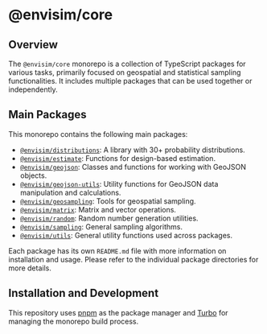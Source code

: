 # @envisim/core

## Overview

The `@envisim/core` monorepo is a collection of TypeScript packages for various tasks, primarily focused on geospatial and statistical sampling functionalities. It includes multiple packages that can be used together or independently.

## Main Packages

This monorepo contains the following main packages:

- [`@envisim/distributions`](./packages/envisim-distributions): A library with 30+ probability distributions.
- [`@envisim/estimate`](./packages/envisim-estimate): Functions for design-based estimation.
- [`@envisim/geojson`](./packages/envisim-geojson): Classes and functions for working with GeoJSON objects.
- [`@envisim/geojson-utils`](./packages/envisim-geojson-utils): Utility functions for GeoJSON data manipulation and calculations.
- [`@envisim/geosampling`](./packages/envisim-geosampling): Tools for geospatial sampling.
- [`@envisim/matrix`](./packages/envisim-matrix): Matrix and vector operations.
- [`@envisim/random`](./packages/envisim-random): Random number generation utilities.
- [`@envisim/sampling`](./packages/envisim-sampling): General sampling algorithms.
- [`@envisim/utils`](./packages/envisim-utils): General utility functions used across packages.

Each package has its own `README.md` file with more information on installation and usage. Please refer to the individual package directories for more details.

## Installation and Development

This repository uses [pnpm](https://pnpm.io/) as the package manager and [Turbo](https://turbo.build/) for managing the monorepo build process.
